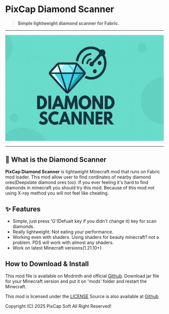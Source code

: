 # PixCap Diamond Scanner

> **Simple lightweight diamond scanner for Fabric.**

---

![PDS Banner](https://raw.githubusercontent.com/pixcapsoft/Diamond-Scanner/main/banner.jpg)

---

## 🎉 What is the Diamond Scanner

**PixCap Diamond Scanner** is lightweight Minecraft mod that runs on Fabric mod loader. This mod allow user to find cordinates of nearby diamond ores(Deepslate diamond ores too). If you ever feeling it's hard to find diamonds in minecraft you should try this mod. Because of this mod not using X-ray method you will not feel like cheating.

## ✨ Features

- Simple, just press 'G'(Defualt key if you didn't change it) key for scan diamonds.
- Really lightweight. Not eating your performance.
- Working even with shaders. Using shaders for beauty minecraft? not a problem. PDS will work with almost any shaders.
- Work on latest Minecraft versions(1.21.10+)

## How to Download & Install

This mod file is available on Modrinth and official [Github](https://github.com/pixcapsoft/Diamond-Scanner). Download jar file for your Minecraft version and put it on 'mods' folder and restart the Minecraft.


This mod is licensed under the [LICENSE](LICENSE)
Source is also available at [Github](https://github.com/pixcapsoft/Diamond-Scanner)

Copyright (C) 2025 PixCap Soft All Right Reserved!